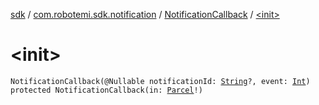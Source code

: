 [sdk](../../index.md) / [com.robotemi.sdk.notification](../index.md) / [NotificationCallback](index.md) / [&lt;init&gt;](./-init-.md)

# &lt;init&gt;

`NotificationCallback(@Nullable notificationId: `[`String`](https://kotlinlang.org/api/latest/jvm/stdlib/kotlin/-string/index.html)`?, event: `[`Int`](https://kotlinlang.org/api/latest/jvm/stdlib/kotlin/-int/index.html)`)`
`protected NotificationCallback(in: `[`Parcel`](https://developer.android.com/reference/android/os/Parcel.html)`!)`